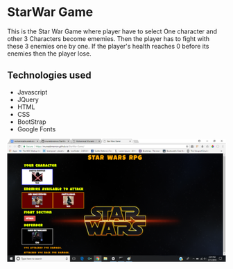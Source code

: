 # StarWar Game
This is the Star War Game where player have to select One character and other 3 Characters become ememies. Then the player has to fight with these 3 enemies one by one. If the player's health reaches 0 before its enemies then the player lose.

## Technologies used

- Javascript
- JQuery
- HTML
- CSS
- BootStrap
- Google Fonts

![Alt text](/assets/images/starwarpf.png?raw=true)
